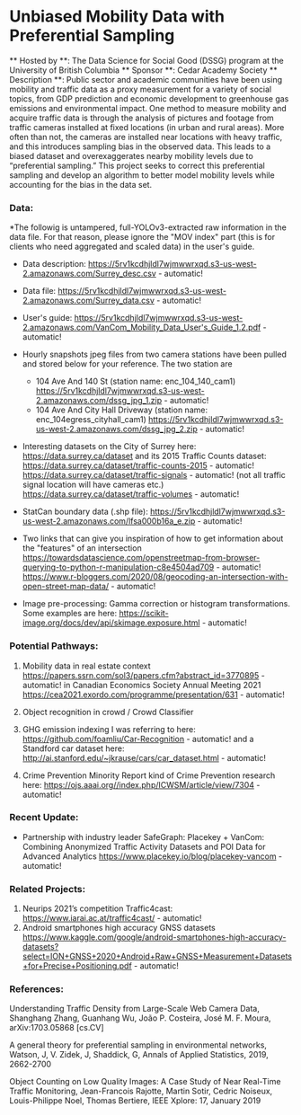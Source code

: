 # Unbiased Mobility Data with Preferential Sampling
** Hosted by **: The Data Science for Social Good (DSSG) program at the University of British Columbia
** Sponsor **: Cedar Academy Society
** Description **: Public sector and academic communities have been using mobility and traffic data as a proxy measurement for a variety of social topics, from GDP prediction and economic development to greenhouse gas emissions and environmental impact. One method to measure mobility and acquire traffic data is through the analysis of pictures and footage from traffic cameras installed at fixed locations (in urban and rural areas). More often than not, the cameras are installed near locations with heavy traffic, and this introduces sampling bias in the observed data. This leads to a biased dataset and overexaggerates nearby mobility levels due to “preferential sampling.” This project seeks to correct this preferential sampling and develop an algorithm to better model mobility levels while accounting for the bias in the data set.


### Data:
*The followig is untampered, full-YOLOv3-extracted raw information in the data file. For that reason, please ignore the "MOV index" part (this is for clients who need aggregated and scaled data) in the user's guide. 

  * Data description: https://5rv1kcdhjldl7wjmwwrxqd.s3-us-west-2.amazonaws.com/Surrey_desc.csv - automatic!
  * Data file: https://5rv1kcdhjldl7wjmwwrxqd.s3-us-west-2.amazonaws.com/Surrey_data.csv - automatic!
  * User's guide: https://5rv1kcdhjldl7wjmwwrxqd.s3-us-west-2.amazonaws.com/VanCom_Mobility_Data_User's_Guide_1.2.pdf - automatic!

* Hourly snapshots jpeg files from two camera stations have been pulled and stored below for your reference. The two station are
  * 104 Ave And 140 St (station name: enc_104_140_cam1) https://5rv1kcdhjldl7wjmwwrxqd.s3-us-west-2.amazonaws.com/dssg_jpg_1.zip - automatic!
  * 104 Ave And City Hall Driveway (station name: enc_104egress_cityhall_cam1) https://5rv1kcdhjldl7wjmwwrxqd.s3-us-west-2.amazonaws.com/dssg_jpg_2.zip - automatic!

* Interesting datasets on the City of Surrey here: 
https://data.surrey.ca/dataset
and its 2015 Traffic Counts dataset:
https://data.surrey.ca/dataset/traffic-counts-2015 - automatic!
https://data.surrey.ca/dataset/traffic-signals  - automatic! (not all traffic signal location will have cameras etc.)
https://data.surrey.ca/dataset/traffic-volumes - automatic!

* StatCan boundary data (.shp file): 
https://5rv1kcdhjldl7wjmwwrxqd.s3-us-west-2.amazonaws.com/lfsa000b16a_e.zip - automatic!

* Two links that can give you inspiration of how to get information about the "features" of an intersection 
https://towardsdatascience.com/openstreetmap-from-browser-querying-to-python-r-manipulation-c8e4504ad709  - automatic!
https://www.r-bloggers.com/2020/08/geocoding-an-intersection-with-open-street-map-data/ - automatic!

* Image pre-processing:
Gamma correction or histogram transformations. Some examples are here:
https://scikit-image.org/docs/dev/api/skimage.exposure.html - automatic!

### Potential Pathways:
1. Mobility data in real estate context
https://papers.ssrn.com/sol3/papers.cfm?abstract_id=3770895 - automatic!
in Canadian Economics Society Annual Meeting 2021
https://cea2021.exordo.com/programme/presentation/631 - automatic!

2. Object recognition in crowd / Crowd Classifier

3. GHG emission indexing
I was referring to here: https://github.com/foamliu/Car-Recognition - automatic!
and a Standford car dataset here: http://ai.stanford.edu/~jkrause/cars/car_dataset.html - automatic!

4. Crime Prevention
Minority Report kind of Crime Prevention research here:
https://ojs.aaai.org//index.php/ICWSM/article/view/7304 - automatic!


### Recent Update:
* Partnership with industry leader SafeGraph:
Placekey + VanCom: Combining Anonymized Traffic Activity Datasets and POI Data for Advanced Analytics
https://www.placekey.io/blog/placekey-vancom - automatic!

### Related Projects:
1. Neurips 2021’s competition Traffic4cast:
https://www.iarai.ac.at/traffic4cast/ - automatic!
2. Android smartphones high accuracy GNSS datasets
https://www.kaggle.com/google/android-smartphones-high-accuracy-datasets?select=ION+GNSS+2020+Android+Raw+GNSS+Measurement+Datasets+for+Precise+Positioning.pdf - automatic!



### References:

Understanding Traffic Density from Large-Scale Web Camera Data, Shanghang Zhang, Guanhang Wu, João P. Costeira, José M. F. Moura, arXiv:1703.05868 [cs.CV]

A general theory for preferential sampling in environmental networks, Watson, J, V. Zidek, J, Shaddick, G, Annals of Applied Statistics, 2019, 2662-2700

Object Counting on Low Quality Images: A Case Study of Near Real-Time Traffic Monitoring, Jean-Francois Rajotte, Martin Sotir, Cedric Noiseux, Louis-Philippe Noel, Thomas Bertiere, IEEE Xplore: 17, January 2019






